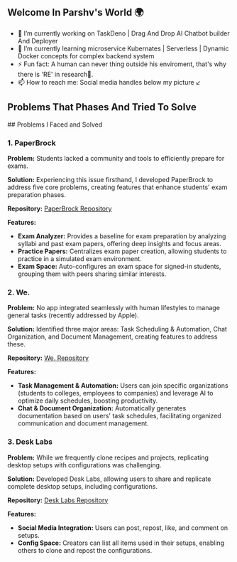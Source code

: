 <h2>Welcome In Parshv's World 🌍</h2>
<ul>
  <li>🔭 I’m currently working on TaskDeno | Drag And Drop AI Chatbot builder And Deployer</li>
  <li>🌱 I’m currently learning microservice Kubernates | Serverless | Dynamic Docker concepts for complex backend system</li>
  <li>⚡ Fun fact: A human can never thing outside his enviroment, that's why there is 'RE' in research🥸. </li>
  <li>📫 How to reach me: Social media handles below my picture ↙️</li>
</ul>

<h2>Problems That Phases And Tried To Solve</h2>
## Problems I Faced and Solved

### 1. PaperBrock
**Problem:** Students lacked a community and tools to efficiently prepare for exams.

**Solution:** Experiencing this issue firsthand, I developed PaperBrock to address five core problems, creating features that enhance students' exam preparation phases.

**Repository:** [PaperBrock Repository](https://github.com/parshvJS/paperbrock)

**Features:**
- **Exam Analyzer:** Provides a baseline for exam preparation by analyzing syllabi and past exam papers, offering deep insights and focus areas.
- **Practice Papers:** Centralizes exam paper creation, allowing students to practice in a simulated exam environment.
- **Exam Space:** Auto-configures an exam space for signed-in students, grouping them with peers sharing similar interests.

### 2. We.
**Problem:** No app integrated seamlessly with human lifestyles to manage general tasks (recently addressed by Apple).

**Solution:** Identified three major areas: Task Scheduling & Automation, Chat Organization, and Document Management, creating features to address these.

**Repository:** [We. Repository](https://github.com/parshvJS/we.)

**Features:**
- **Task Management & Automation:** Users can join specific organizations (students to colleges, employees to companies) and leverage AI to optimize daily schedules, boosting productivity.
- **Chat & Document Organization:** Automatically generates documentation based on users' task schedules, facilitating organized communication and document management.

### 3. Desk Labs
**Problem:** While we frequently clone recipes and projects, replicating desktop setups with configurations was challenging.

**Solution:** Developed Desk Labs, allowing users to share and replicate complete desktop setups, including configurations.

**Repository:** [Desk Labs Repository](https://github.com/parshvJS/Desk-Labs)

**Features:**
- **Social Media Integration:** Users can post, repost, like, and comment on setups.
- **Config Space:** Creators can list all items used in their setups, enabling others to clone and repost the configurations.
